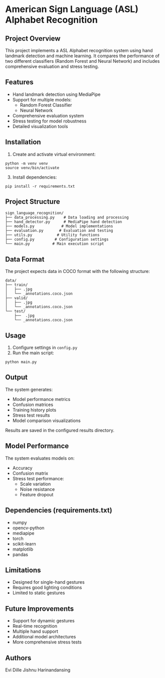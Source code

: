 # American Sign Language (ASL) Alphabet Recognition

## Project Overview

This project implements a ASL Alphabet recognition system using hand landmark detection and machine learning. It compares the performance of two different classifiers (Random Forest and Neural Network) and includes comprehensive evaluation and stress testing.

## Features

* Hand landmark detection using MediaPipe
* Support for multiple models:
  - Random Forest Classifier
  - Neural Network
* Comprehensive evaluation system
* Stress testing for model robustness
* Detailed visualization tools

## Installation

1. Create and activate virtual environment:
```
python -m venv venv
source venv/bin/activate
```

3. Install dependencies:
```
pip install -r requirements.txt
```

## Project Structure

```
sign_language_recognition/
├── data_processing.py    # Data loading and processing
├── hand_detector.py      # MediaPipe hand detection
├── models.py            # Model implementations
├── evaluation.py       # Evaluation and testing
├── utils.py           # Utility functions
├── config.py         # Configuration settings
└── main.py          # Main execution script
```

## Data Format

The project expects data in COCO format with the following structure:
```
data/
├── train/
│   ├── .jpg
│   └── _annotations.coco.json
├── valid/
│   ├── .jpg
│   └── _annotations.coco.json
└── test/
    ├──  .jpg
    └── _annotations.coco.json
```

## Usage

1. Configure settings in `config.py`
2. Run the main script:
```
python main.py
```

## Output

The system generates:
* Model performance metrics
* Confusion matrices
* Training history plots
* Stress test results
* Model comparison visualizations

Results are saved in the configured results directory.

## Model Performance

The system evaluates models on:
* Accuracy
* Confusion matrix
* Stress test performance:
  - Scale variation
  - Noise resistance
  - Feature dropout


## Dependencies (requirements.txt)

* numpy
* opencv-python
* mediapipe
* torch
* scikit-learn
* matplotlib
* pandas

## Limitations

* Designed for single-hand gestures
* Requires good lighting conditions
* Limited to static gestures

## Future Improvements

* Support for dynamic gestures
* Real-time recognition
* Multiple hand support
* Additional model architectures
* More comprehensive stress tests


## Authors

Evi Dille
Jishnu Harinandansing
